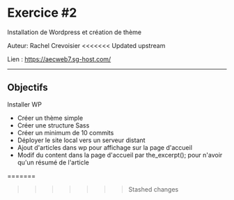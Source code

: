 # Exercice #2

Installation de Wordpress et création de thème

Auteur: Rachel Crevoisier
<<<<<<< Updated upstream

Lien : https://aecweb7.sg-host.com/

___
## Objectifs
Installer WP
- Créer un thème simple
- Créer une structure Sass
- Créer un minimum de 10 commits
- Déployer le site local vers un serveur distant
- Ajout d'articles dans wp pour affichage sur la page d'accueil
- Modif du content dans la page d'accueil par the_excerpt(); pour n'avoir qu'un résumé de l'article

=======
>>>>>>> Stashed changes
